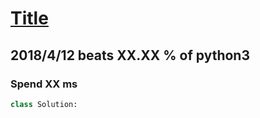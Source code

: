 # [Title](Link)

## 2018/4/12 beats XX.XX % of python3
### Spend XX ms
```python
class Solution:
```
